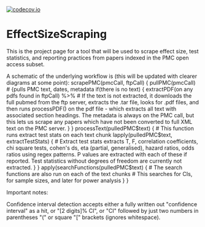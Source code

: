 [![codecov.io](https://codecov.io/gh/fsingletonthorn/EffectSizeScraping/branch/master/graph/badge.svg)](https://codecov.io/gh/fsingletonthorn/EffectSizeScraping?branch=master)

# EffectSizeScraping
This is the project page for a tool that will be used to scrape effect size, test statistics, and reporting practices from papers indexed in the PMC open access subset.

A schematic of the underlying workflow is (this will be updated with clearer diagrams at some point): 
scrapePMC(pmcCall, ftpCall) {
	pullPMC(pmcCall) # {pulls PMC text, dates, metadata 
	  if(there is no text) {
		extractPDF(on any pdfs found in ftpCall) %>%
		# If the text is not extracted, it downloads the full pubmed from the ftp server, extracts the .tar file, looks for .pdf files, and then runs processPDF() on the pdf file - which extracts all text with associated section headings. The metadata is always on the PMC call, but this lets us scrape any papers which have not been converted to full XML text on the PMC server.
	  }
	}
	processText(pulledPMC$text) { # This function runs extract test stats on each text chunk
	  lapply(pulledPMC$text, extractTestStats) {
		# Extract test stats	extracts T, F, correlation coefficients, chi square tests, cohen's ds, eta (partial, generalised), hazard ratios, odds ratios using regex patterns. P values are extracted with each of these if reported. Test statistics without degrees of freedom are currently not extracted.
	  }
	}
	apply(searchFunctions(pulledPMC$text) {
	# The search functions are also run on each of the text chunks 
	# This searches for CIs, for sample sizes, and later for power analysis
	}
}

Important notes:

Confidence interval detection accepts either a fully written out "confidence interval" as a hit, or "[2 digits]% CI", or "CI" followed by just two numbers in parentheses "(" or square "[" brackets (ignores whitespace). 

